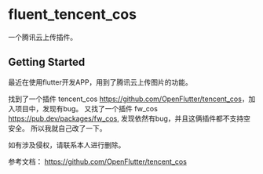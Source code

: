# fluent_tencent_cos

一个腾讯云上传插件。

## Getting Started

最近在使用flutter开发APP，用到了腾讯云上传图片的功能。

找到了一个插件 tencent_cos <https://github.com/OpenFlutter/tencent_cos>，加入项目中，发现有bug。
又找了一个插件 fw_cos <https://pub.dev/packages/fw_cos>, 发现依然有bug，并且这俩插件都不支持空安全。
所以我就自己改了一下。

如有涉及侵权，请联系本人进行删除。

参考文档：
    https://github.com/OpenFlutter/tencent_cos